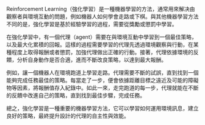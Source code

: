 Reinforcement Learning（強化學習）是一種機器學習的方法，通常用來解决由觀察者與環境互動的問題，例如機器人如何學會走路或下棋。與其他機器學習方法不同的是，強化學習是基於經驗學習的過程，需要從獎勵或懲罰中學習。

在強化學習中，有一個代理（agent）需要在與環境互動中學習到一個最佳策略，以及最大化累積的回報。這樣的過程需要學習的代理先透過環境觀察與行動，在某種程度上取得報酬或者懲罰，加強代理做出正確的行動。接著，代理依據環境的反饋，分析自身動作是否合適，進而不斷改良策略，以達到最大報酬。

例如，讓一個機器人在環境跑道上學習走路。代理需要不斷的試誤，直到找到一個能夠完成任務最佳的策略。每當走了一步，便會依據距離目標之遠近及可能的障礙物等因素，將報酬值存入紀錄中。如此一來，走完跑道的每一步，代理就能在不斷的反饋中改進自己的策略，直到找到最佳步驟，完成任務。

總之，強化學習是一種重要的機器學習方法，它可以學習如何運用環境訊息，建立良好的策略，最終提升設計的代理的自主性與效能。